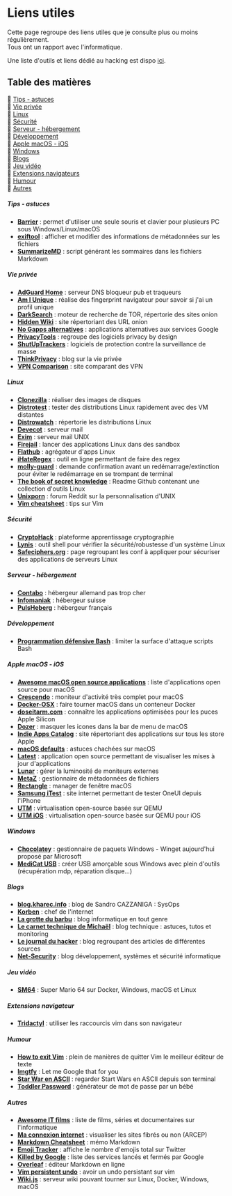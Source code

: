 # Liens utiles

Cette page regroupe des liens utiles que je consulte plus ou moins régulièrement.  
Tous ont un rapport avec l'informatique.

Une liste d'outils et liens dédié au hacking est dispo [ici](https://git.antonin.io/antonin/wiki/src/master/pentest/outils.md).

## Table des matières

:small_orange_diamond: [Tips - astuces](#section-tips-astuces)  
:small_orange_diamond: [Vie privée](#section-vie-privee)  
:small_orange_diamond: [Linux](#section-linux)  
:small_orange_diamond: [Sécurité](#section-securite)  
:small_orange_diamond: [Serveur - hébergement](#section-serveur-hebergement)  
:small_orange_diamond: [Développement](#section-developpement)  
:small_orange_diamond: [Apple macOS - iOS](#section-apple-macos-ios)  
:small_orange_diamond: [Windows](#section-windows)  
:small_orange_diamond: [Blogs](#section-blogs)  
:small_orange_diamond: [Jeu vidéo](#section-jeu-video)  
:small_orange_diamond: [Extensions navigateurs](#section-extensions-navigateur)  
:small_orange_diamond: [Humour](#section-humour)  
:small_orange_diamond: [Autres](#section-autres)  

<div id='section-tips-astuces'/>

##### Tips - astuces

* **[Barrier](https://github.com/debauchee/barrier)** : permet d'utiliser une seule souris et clavier pour plusieurs PC sous Windows/Linux/macOS
* **[exiftool](https://linux.die.net/man/1/exiftool)** : afficher et modifier des informations de métadonnées sur les fichiers
* **[SummarizeMD](https://github.com/velthune/summarizeMD)** : script générant les sommaires dans les fichiers Markdown

<div id='section-vie-privee'/>

##### Vie privée

* **[AdGuard Home](https://github.com/AdguardTeam/AdGuardHome/blob/master/README.md)** : serveur DNS bloqueur pub et traqueurs
* **[Am I Unique](https://amiunique.org)** : réalise des fingerprint navigateur pour savoir si j'ai un profil unique
* **[DarkSearch](https://darksearch.io)** : moteur de recherche de TOR, répertorie des sites onion
* **[Hidden Wiki](https://thehiddenwiki.org)** : site répertoriant des URL onion
* **[No Gapps alternatives](https://shadow53.com/android/no-gapps/alternatives)** : applications alternatives aux services Google
* **[PrivacyTools](https://www.privacytools.io)** : regroupe des logiciels privacy by design
* **[ShutUpTrackers](https://shutuptrackers.com)** : logiciels de protection contre la surveillance de masse
* **[ThinkPrivacy](https://www.thinkprivacy.ch)** : blog sur la vie privée
* **[VPN Comparison](https://thatoneprivacysite.net)** : site comparant des VPN

<div id='section-linux'/>

##### Linux

* **[Clonezilla](https://clonezilla.org)** : réaliser des images de disques
* **[Distrotest](https://distrotest.net)** : tester des distributions Linux rapidement avec des VM distantes
* **[Distrowatch](https://distrowatch.com)** : répertorie les distributions Linux
* **[Devecot](https://www.dovecot.org)** : serveur mail
* **[Exim](https://www.exim.org)** : serveur mail UNIX
* **[Firejail](https://firejail.wordpress.com)** : lancer des applications Linux dans des sandbox
* **[Flathub](https://flathub.org/home)** : agrégateur d'apps Linux
* **[iHateRegex](https://ihateregex.io)** : outil en ligne permettant de faire des regex
* **[molly-guard](https://helpmanual.io/man8/molly-guard)** : demande confirmation avant un redémarrage/extinction pour éviter le redémarrage en se trompant de terminal
* **[The book of secret knowledge](https://github.com/trimstray/the-book-of-secret-knowledge)** : Readme Github contenant une collection d'outils Linux
* **[Unixporn](https://www.reddit.com/r/unixporn)** : forum Reddit sur la personnalisation d'UNIX
* **[Vim cheatsheet](https://quickref.me/vim)** : tips sur Vim

<div id='section-securite'/>

##### Sécurité

* **[CryptoHack](https://cryptohack.org)** : plateforme apprentissage cryptographie
* **[Lynis](https://github.com/CISOfy/Lynis)** : outil shell pour vérifier la sécurité/robustesse d'un système Linux
* **[Safeciphers.org](https://safeciphers.org)** : page regroupant les conf à appliquer pour sécuriser des applications de serveurs Linux

<div id='section-serveur-hebergement'/>

##### Serveur - hébergement

* **[Contabo](https://contabo.com)** : hébergeur allemand pas trop cher
* **[Infomaniak](https://www.infomaniak.com)** : hébergeur suisse
* **[PulsHeberg](https://pulseheberg.com)** : hébergeur français

<div id='section-developpement'/>

##### Développement

* **[Programmation défensive Bash](https://blog.seboss666.info/2020/04/programmation-defensive-en-bash)** : limiter la surface d'attaque scripts Bash

<div id='section-apple-macos-ios'/>

##### Apple macOS - iOS

* **[Awesome macOS open source applications](https://github.com/serhii-londar/open-source-mac-os-apps)** : liste d'applications open source pour macOS
* **[Crescendo](https://segphault.io/posts/2020/03/crescendo)** : moniteur d'activité très complet pour macOS
* **[Docker-OSX](https://github.com/sickcodes/Docker-OSX/blob/master/README.md)** : faire tourner macOS dans un conteneur Docker
* **[doseitarm.com](https://doesitarm.com)** : connaître les applications optimisées pour les puces Apple Silicon
* **[Dozer](https://github.com/Mortennn/Dozer)** : masquer les icones dans la bar de menu de macOS
* **[Indie Apps Catalog](https://indiecatalog.app)** : site répertoriant des applications sur tous les store Apple
* **[macOS defaults](https://macos-defaults.com/fr)** : astuces chachées sur macOS
* **[Latest](https://github.com/mangerlahn/Latest)** : application open source permettant de visualiser les mises à jour d'applications
* **[Lunar](https://lunar.fyi)** : gérer la luminosité de moniteurs externes
* **[MetaZ](https://metaz.io)** : gestionnaire de métadonnées de fichiers
* **[Rectangle](https://github.com/rxhanson/Rectangle)** : manager de fenêtre macOS
* **[Samsung iTest](https://www.itest.nz/index.html)** : site internet permettant de tester OneUI depuis l'iPhone
* **[UTM](https://mac.getutm.app)** : virtualisation open-source basée sur QEMU
* **[UTM iOS](https://getutm.app)** : virtualisation open-source basée sur QEMU pour iOS

<div id='section-windows'/>

##### Windows

* **[Chocolatey](https://chocolatey.org)** : gestionnaire de paquets Windows - Winget aujourd'hui proposé par Microsoft
* **[MediCat USB](https://gbatemp.net/threads/medicat-dvd-a-multiboot-linux-dvd.361577)** : créer USB amorçable sous Windows avec plein d'outils (récupération mdp, réparation disque...)

<div id='section-blogs'/>

##### Blogs

* **[blog.kharec.info](https://blog.kharec.info)** : blog de Sandro CAZZANIGA : SysOps
* **[Korben](https://korben.info)** : chef de l'internet
* **[La grotte du barbu](https://www.grottedubarbu.fr)** : blog informatique en tout genre
* **[Le carnet technique de Michaël](https://michael.parienti.net)** : blog technique : astuces, tutos et monitoring
* **[Le journal du hacker](https://www.journalduhacker.net)** : blog regroupant des articles de différentes sources
* **[Net-Security](https://net-security.fr)** : blog développement, systèmes et sécurité informatique

<div id='section-jeu-vidéo'/>

##### Jeu vidéo

* **[SM64](https://github.com/n64decomp/sm64)** : Super Mario 64 sur Docker, Windows, macOS et Linux

<div id='section-extensions-navigateur'/>

##### Extensions navigateur

* **[Tridactyl](https://github.com/tridactyl/tridactyl)** : utiliser les raccourcis vim dans son navigateur

<div id='section-humour'/>

##### Humour

* **[How to exit Vim](https://github.com/hakluke/how-to-exit-vim/blob/master/README.md)** : plein de manières de quitter Vim le meilleur éditeur de texte
* **[lmgtfy](https://lmgtfy.app/#gsc.tab=0)** : Let me Google that for you
* **[Star War en ASCII](https://www.semageek.com/comment-regarder-star-war-en-ascii-sur-votre-ordinateur)** : regarder Start Wars en ASCII depuis son terminal
* **[Toddler Password](https://www.toddlerpassword.com)** : générateur de mot de passe par un bébé

<div id='section-autres'/>

##### Autres

* **[Awesome IT films](https://alfilatov.com/awesome-IT-films/)** : liste de films, séries et documentaires sur l'informatique
* **[Ma connexion internet](https://maconnexioninternet.arcep.fr)** : visualiser les sites fibrés ou non (ARCEP)
* **[Markdown Cheatsheet](https://github.com/adam-p/markdown-here/wiki/Markdown-Cheatsheet)** : mémo Markdown
* **[Emoji Tracker](http://www.emojitracker.com/)** : affiche le nombre d'emojis total sur Twitter
* **[Killed by Google](https://killedbygoogle.com)** : liste des services lancés et fermés par Google
* **[Overleaf](https://www.overleaf.com)** : éditeur Markdown en ligne
* **[Vim persistent undo](https://jovicailic.org/2017/04/vim-persistent-undo)** : avoir un undo persistant sur vim
* **[Wiki.js](https://wiki.js.org)** : serveur wiki pouvant tourner sur Linux, Docker, Windows, macOS
